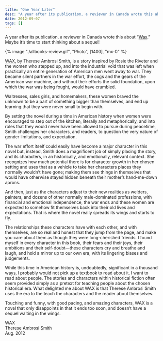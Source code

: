 ```yaml
---
title: "One Year Later"
desc: "A year after its publication, a reviewer in Canada wrote this about Wax. Maybe it’s time to start thinking about a sequel!"
date: 2012-09-07
tags: []
---
```


A year after its publication, a reviewer in Canada wrote this about “[Wax](https://womeninthe1940s.com).” Maybe it’s time to start thinking about a sequel!

{% image "./allbooks-review.gif", "Photo", [1400], "mx-0" %}

[WAX](https://womeninthe1940s.com), by Therese Ambrosi Smith, is a story inspired by Rosie the Riveter and the women
who stepped up, and into the industrial void that was left when practically an entire generation of American men went
away to war. They became silent partners in the war effort, the cogs and the gears of the American war machine, and
without their efforts the solid foundation, upon which the war was being fought, would have crumbled.

Waitresses, sales girls, and homemakers, these women braved the unknown to be a part of something bigger than
themselves, and end up learning that they were never small to begin with.

By setting the novel during a time in American history when women were encouraged to step out of the kitchen, literally
and metaphorically, and into roles that they would never have been allowed to pursue during peacetime, Smith challenges
her characters, and readers, to question the very nature of gender limitations, and expectation.

The war effort itself could easily have become a major character in this novel but, instead, Smith does a magnificent
job of simply placing the story, and its characters, in an historically, and emotionally, relevant context. She
recognizes how much potential there is for character growth in her chosen setting and uses that as a vehicle to take her
characters places they normally wouldn’t have gone; making them see things in themselves that would have otherwise
stayed hidden beneath their mother’s hand-me-down aprons.

And then, just as the characters adjust to their new realities as welders, painters, and dozens of other normally
male-dominated professions, with financial and emotional independence, the war ends and these women are expected to
somehow fit themselves back into their old lives and expectations. That is where the novel really spreads its wings and
starts to fly.

The relationships these characters have with each other, and with themselves, are so real and honest that they jump from
the page, and make you care about them as though they were long-cherished friends. I found myself in every character in
this book, their fears and their joys, their ambitions and their self-doubt―these characters cry and breathe and laugh,
and hold a mirror up to our own era, with its lingering biases and judgements.

While this time in American history is, undoubtedly, significant in a thousand ways, I probably would not pick up a
textbook to read about it. I want to read about people. The stories and characters within historical fiction often seem
provided simply as a pretext for teaching people about the chosen historical era. What delighted me about WAX is that
Therese Ambrosi Smith uses the era to the teach the characters and the reader about themselves.

Touching and funny, with good pacing, and amazing characters, WAX is a novel that only disappoints in that it ends too
soon, and doesn’t have a sequel waiting in the wings.

WAX</br>
Therese Ambrosi Smith</br>
Aug. 2012
